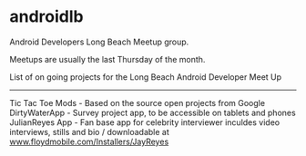 androidlb
=========

Android Developers Long Beach Meetup group.

Meetups are usually the last Thursday of the month.

List of on going projects for the Long Beach Android Developer Meet Up
*******************************************************************
Tic Tac Toe Mods - Based on the source open projects from Google <br>
DirtyWaterApp - Survey project app, to be accessible on tablets and phones <br>
JulianReyes App - Fan base app for celebrity interviewer inculdes video interviews, stills and bio / downloadable at www.floydmobile.com/Installers/JayReyes
